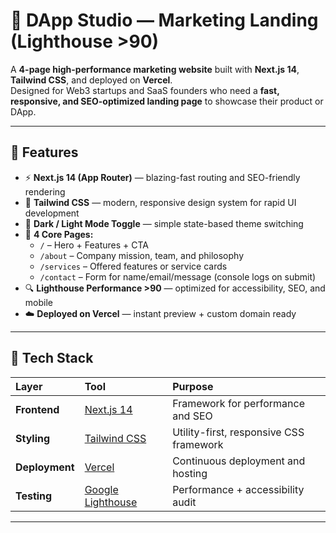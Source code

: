 # 🪩 DApp Studio — Marketing Landing (Lighthouse >90)

A **4-page high-performance marketing website** built with **Next.js 14**, **Tailwind CSS**, and deployed on **Vercel**.  
Designed for Web3 startups and SaaS founders who need a **fast, responsive, and SEO-optimized landing page** to showcase their product or DApp.

---

## 🚀 Features

- ⚡ **Next.js 14 (App Router)** — blazing-fast routing and SEO-friendly rendering  
- 🎨 **Tailwind CSS** — modern, responsive design system for rapid UI development  
- 🌙 **Dark / Light Mode Toggle** — simple state-based theme switching  
- 🧭 **4 Core Pages:**  
  - `/` – Hero + Features + CTA  
  - `/about` – Company mission, team, and philosophy  
  - `/services` – Offered features or service cards  
  - `/contact` – Form for name/email/message (console logs on submit)  
- 🔍 **Lighthouse Performance >90** — optimized for accessibility, SEO, and mobile  
- ☁️ **Deployed on Vercel** — instant preview + custom domain ready  

---

## 🧱 Tech Stack

| Layer | Tool | Purpose |
|:------|:------|:---------|
| **Frontend** | [Next.js 14](https://nextjs.org/) | Framework for performance and SEO |
| **Styling** | [Tailwind CSS](https://tailwindcss.com/) | Utility-first, responsive CSS framework |
| **Deployment** | [Vercel](https://vercel.com/) | Continuous deployment and hosting |
| **Testing** | [Google Lighthouse](https://developer.chrome.com/docs/lighthouse/overview/) | Performance + accessibility audit |

---




